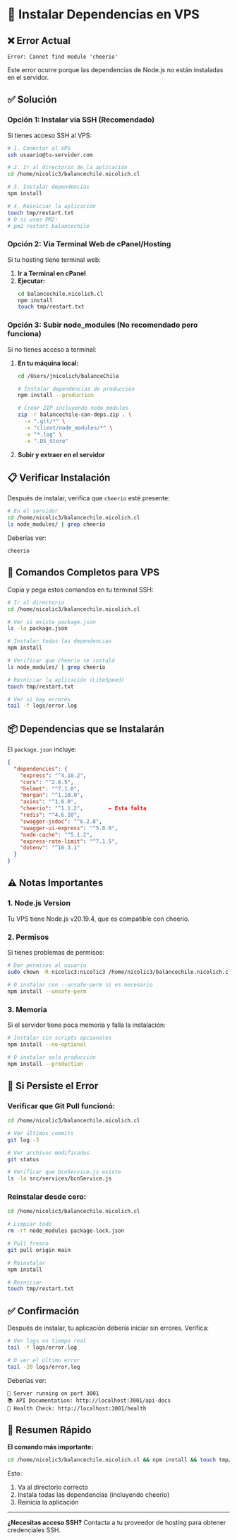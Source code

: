 # 🚀 Instalar Dependencias en VPS

## ❌ Error Actual

```
Error: Cannot find module 'cheerio'
```

Este error ocurre porque las dependencias de Node.js no están instaladas en el servidor.

## ✅ Solución

### Opción 1: Instalar via SSH (Recomendado)

Si tienes acceso SSH al VPS:

```bash
# 1. Conectar al VPS
ssh usuario@tu-servidor.com

# 2. Ir al directorio de la aplicación
cd /home/nicolic3/balancechile.nicolich.cl

# 3. Instalar dependencias
npm install

# 4. Reiniciar la aplicación
touch tmp/restart.txt
# O si usas PM2:
# pm2 restart balancechile
```

### Opción 2: Via Terminal Web de cPanel/Hosting

Si tu hosting tiene terminal web:

1. **Ir a Terminal en cPanel**
2. **Ejecutar:**
   ```bash
   cd balancechile.nicolich.cl
   npm install
   touch tmp/restart.txt
   ```

### Opción 3: Subir node_modules (No recomendado pero funciona)

Si no tienes acceso a terminal:

1. **En tu máquina local:**
   ```bash
   cd /Users/jnicolich/balanceChile
   
   # Instalar dependencias de producción
   npm install --production
   
   # Crear ZIP incluyendo node_modules
   zip -r balancechile-con-deps.zip . \
     -x ".git/*" \
     -x "client/node_modules/*" \
     -x "*.log" \
     -x ".DS_Store"
   ```

2. **Subir y extraer en el servidor**

## 📋 Verificar Instalación

Después de instalar, verifica que `cheerio` esté presente:

```bash
# En el servidor
cd /home/nicolic3/balancechile.nicolich.cl
ls node_modules/ | grep cheerio
```

Deberías ver:
```
cheerio
```

## 🔧 Comandos Completos para VPS

Copia y pega estos comandos en tu terminal SSH:

```bash
# Ir al directorio
cd /home/nicolic3/balancechile.nicolich.cl

# Ver si existe package.json
ls -la package.json

# Instalar todas las dependencias
npm install

# Verificar que cheerio se instaló
ls node_modules/ | grep cheerio

# Reiniciar la aplicación (LiteSpeed)
touch tmp/restart.txt

# Ver si hay errores
tail -f logs/error.log
```

## 📦 Dependencias que se Instalarán

El `package.json` incluye:

```json
{
  "dependencies": {
    "express": "^4.18.2",
    "cors": "^2.8.5",
    "helmet": "^7.1.0",
    "morgan": "^1.10.0",
    "axios": "^1.6.0",
    "cheerio": "^1.1.2",        ← Esta falta
    "redis": "^4.6.10",
    "swagger-jsdoc": "^6.2.8",
    "swagger-ui-express": "^5.0.0",
    "node-cache": "^5.1.2",
    "express-rate-limit": "^7.1.5",
    "dotenv": "^16.3.1"
  }
}
```

## ⚠️ Notas Importantes

### 1. Node.js Version

Tu VPS tiene Node.js v20.19.4, que es compatible con cheerio.

### 2. Permisos

Si tienes problemas de permisos:

```bash
# Dar permisos al usuario
sudo chown -R nicolic3:nicolic3 /home/nicolic3/balancechile.nicolich.cl

# O instalar con --unsafe-perm si es necesario
npm install --unsafe-perm
```

### 3. Memoria

Si el servidor tiene poca memoria y falla la instalación:

```bash
# Instalar sin scripts opcionales
npm install --no-optional

# O instalar solo producción
npm install --production
```

## 🚨 Si Persiste el Error

### Verificar que Git Pull funcionó:

```bash
cd /home/nicolic3/balancechile.nicolich.cl

# Ver últimos commits
git log -3

# Ver archivos modificados
git status

# Verificar que bcnService.js existe
ls -la src/services/bcnService.js
```

### Reinstalar desde cero:

```bash
cd /home/nicolic3/balancechile.nicolich.cl

# Limpiar todo
rm -rf node_modules package-lock.json

# Pull fresco
git pull origin main

# Reinstalar
npm install

# Reiniciar
touch tmp/restart.txt
```

## ✅ Confirmación

Después de instalar, tu aplicación debería iniciar sin errores. Verifica:

```bash
# Ver logs en tiempo real
tail -f logs/error.log

# O ver el último error
tail -20 logs/error.log
```

Deberías ver:
```
🚀 Server running on port 3001
📚 API Documentation: http://localhost:3001/api-docs
🏥 Health Check: http://localhost:3001/health
```

## 🎯 Resumen Rápido

**El comando más importante:**

```bash
cd /home/nicolic3/balancechile.nicolich.cl && npm install && touch tmp/restart.txt
```

Esto:
1. Va al directorio correcto
2. Instala todas las dependencias (incluyendo cheerio)
3. Reinicia la aplicación

---

**¿Necesitas acceso SSH?** Contacta a tu proveedor de hosting para obtener credenciales SSH.
